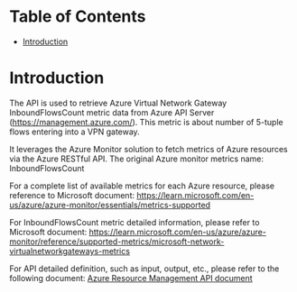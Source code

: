 # Table of Contents
- [Introduction](#introduction)


# Introduction <a name="introduction"></a>
The API is used to retrieve Azure Virtual Network Gateway InboundFlowsCount metric data from Azure API Server (https://management.azure.com/). This metric is about number of 5-tuple flows entering into a VPN gateway.



It leverages the Azure Monitor solution to fetch metrics of Azure resources via the Azure RESTful API. The original Azure monitor metrics name: InboundFlowsCount



For a complete list of available metrics for each Azure resource, please reference to Microsoft document: https://learn.microsoft.com/en-us/azure/azure-monitor/essentials/metrics-supported 

For InboundFlowsCount metric detailed information, please refer to Microsoft document: https://learn.microsoft.com/en-us/azure/azure-monitor/reference/supported-metrics/microsoft-network-virtualnetworkgateways-metrics

For API detailed definition, such as input, output, etc., please refer to the following document:
[Azure Resource Management API document](https://learn.microsoft.com/en-us/rest/api/monitor/metrics/list?view=rest-monitor-2023-10-01&tabs=HTTP)